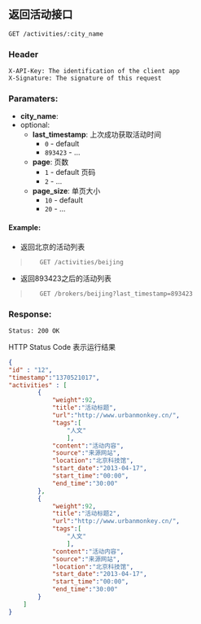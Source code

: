 ## 返回活动接口

```
GET /activities/:city_name
```

### Header
```
X-API-Key: The identification of the client app
X-Signature: The signature of this request
```
### Paramaters:
* **city_name**: 
* optional:
    * **last_timestamp**: 上次成功获取活动时间
        * `0` -  default
        * `893423` - ...
    * **page**: 页数
        * `1` - default 页码
        * `2` - ...
    * **page_size**: 单页大小
        * `10` - default
        * `20` - ...

#### Example: 

* 返回北京的活动列表
>```
>    GET /activities/beijing
>```

* 返回893423之后的活动列表
>```
>    GET /brokers/beijing?last_timestamp=893423
>```

### Response:
```
Status: 200 OK
```
HTTP Status Code 表示运行结果
```json
{
"id" : "12",
"timestamp":"1370521017",
"activities" : [
        {
            "weight":92,
            "title":"活动标题",
            "url":"http://www.urbanmonkey.cn/",
            "tags":[
                "人文"
                ],
            "content":"活动内容",
            "source":"来源网站",
            "location":"北京科技馆",
            "start_date":"2013-04-17",
            "start_time":"00:00",
            "end_time":"30:00"
        },
        {
            "weight":92,
            "title":"活动标题2",
            "url":"http://www.urbanmonkey.cn/",
            "tags":[
                "人文"
                ],
            "content":"活动内容",
            "source":"来源网站",
            "location":"北京科技馆",
            "start_date":"2013-04-17",
            "start_time":"00:00",
            "end_time":"30:00"
        }
    ]
}
```
